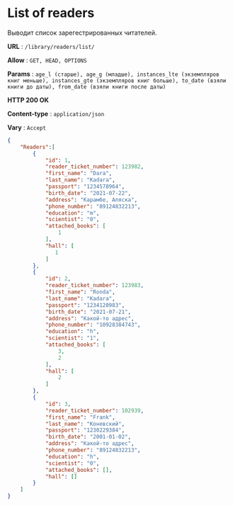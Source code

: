 # List of readers

Выводит список зарегестрированных читателей.

**URL** : `/library/readers/list/`

**Allow** : `GET, HEAD, OPTIONS`

**Params** : `age_l (старше), age_g (младше), instances_lte (экземпляров книг меньше), instances_gte (экземпляров книг больше), to_date (взяли книги до даты), from_date (взяли книги после даты)`

**HTTP 200 OK**

**Content-type** : `application/json`

**Vary** : `Accept`

```json
{
    "Readers":[
        {
            "id": 1,
            "reader_ticket_number": 123982,
            "first_name": "Dara",
            "last_name": "Kadara",
            "passport": "1234578964",
            "birth_date": "2021-07-22",
            "address": "Карамбе, Аляска",
            "phone_number": "89124832213",
            "education": "m",
            "scientist": "0",
            "attached_books": [
                1
            ],
            "hall": [
               1
            ]
        },
        {
            "id": 2,
            "reader_ticket_number": 123983,
            "first_name": "Ronda",
            "last_name": "Kadara",
            "passport": "1234120983",
            "birth_date": "2021-07-21",
            "address": "Какой-то адрес",
            "phone_number": "10928384743",
            "education": "h",
            "scientist": "1",
            "attached_books": [
                3,
                2
            ],
            "hall": [
                2
            ]
        },
        {
            "id": 3,
            "reader_ticket_number": 102939,
            "first_name": "Frank",
            "last_name": "Коневский",
            "passport": "1230229384",
            "birth_date": "2001-01-02",
            "address": "Какой-то адрес",
            "phone_number": "89124832213",
            "education": "h",
            "scientist": "0",
            "attached_books": [],
            "hall": []
        }
    ]
}
```